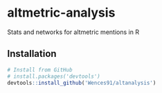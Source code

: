 # altmetric-analysis
Stats and networks for altmetric mentions in R

## Installation

``` r
# Install from GitHub
# install.packages('devtools')
devtools::install_github('Wences91/altanalysis')
```
